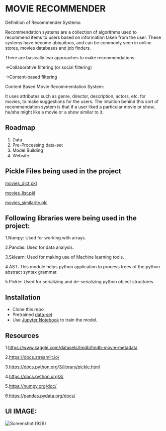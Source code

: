 
# MOVIE RECOMMENDER

Definition of Recommender Systems:

Recommendation systems are a collection of algorithms used to recommend items to users based on information taken from the user. These systems have become ubiquitous, and can be commonly seen in online stores, movies databases and job finders.


There are basically two approaches to make recommendations:

->Collaborative filtering (or social filtering)

->Content-based filtering

 Content Based Movie Recommendation System:

It uses attributes such as genre, director, description, actors, etc. for movies, to make suggestions for the users. The intuition behind this sort of recommendation system is that if a user liked a particular movie or show, he/she might like a movie or a show similar to it.
 


## Roadmap
1. Data
2. Pre-Processing data-set
3. Model Building
4. Website




## Pickle Files being used in the project

[movies_dict.pkl](https://drive.google.com/file/d/1qO_1VLe68AJ2bgyGotGn0ozysdZyyFwR/view?usp=sharin)

[movies_list.pkl](https://drive.google.com/file/d/1n4CLIUFpo-z-PkeZrJiiI2lPX8ATWhzc/view?usp=sharing)

[movies_similarity.pkl](https://drive.google.com/file/d/1yfor1xBGf_i8mEg2u0ZEWsdx7RIA6I1X/view?usp=sharing)

## Following libraries were being used in the project:

1.Numpy: Used for working with arrays.

2.Pandas: Used for data analysis.

3.Sklearn: Used for making use of Machine learning tools.

4.AST: This module helps python application to process trees of the python abstract syntax grammar.

5.Pickle: Used for serializing and de-serializing python object structures.

## Installation

- Clone this repo
- Pretrained [data-set](https://www.kaggle.com/datasets/tmdb/tmdb-movie-metadata) 
- Use [Jupyter Notebook](https://jupyter.org/) to train the model.

## Resources

1.https://www.kaggle.com/datasets/tmdb/tmdb-movie-metadata

2.https://docs.streamlit.io/

3.https://docs.python.org/3/library/pickle.html

4.https://docs.python.org/3/

5.https://numpy.org/doc/

6.https://pandas.pydata.org/docs/

## UI IMAGE:

![Screenshot (929)](https://user-images.githubusercontent.com/86736177/170811742-9f0ca811-5dfa-4509-a1c7-9fb415ca65dd.png)





